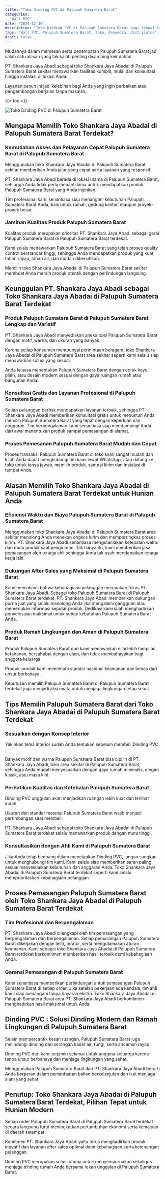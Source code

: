 ```yaml
---
title: "Toko Dinding PVC di Palupuh Sumatera Barat"
categories: 
- "Wall-PVC"
date: "2024-12-30"
description: "Toko Dinding PVC di Palupuh Sumatera Barat bagi tempat tinggal, office, serta gerai. Panel unggulan, variasi motif, warna modern, beserta layanan instalasi oleh tenaga ahli ahli serta jaminan resmi!|Layanan penyediaan Dinding PVC di Palupuh Sumatera Barat bagi keperluan rumah, perkantoran, atau gerai, beserta produk berkualitas dan penempatan oleh teknisi profesional dan garansi resmi.|Alternatif Dinding PVC di Palupuh Sumatera Barat yang andal bagi hunian, office, serta ritel, bersama produk unggulan dan pemasangan oleh tim berpengalaman serta jaminan resmi.|Penjualan Dinding PVC di Palupuh Sumatera Barat untuk hunian, perkantoran, serta toko, dengan material unggulan dan instalasi ditangani oleh tenaga ahli profesional, dilengkapi beserta garansi resmi.}"
tags: "Wall PVC, Palupuh Sumatera Barat, toko, Penyedia, distributor"
draft: false
---
```


Mudahnya dalam memesan serta penempatan Palupuh Sumatera Barat jadi salah satu alasan yang tak kalah penting disamping keindahan.

PT. Shankara Jaya Abadi sebagai toko Shankara Jaya Abadai di Palupuh Sumatera Barat sekitar menawarkan fasilitas komplit, mulai dari konsultasi hingga instalasi di lokasi Anda.

Layanan penuh ini jadi kelebihan bagi Anda yang ingin perbaikan atau pengembangan berjalan tanpa masalah.

{{< toc >}}

![Toko Dinding PVC di Palupuh Sumatera Barat](/images/Wall-PVC/Toko-Dinding-PVC-di-Palupuh-Sumatera-Barat.png)


## Mengapa Memilih Toko Shankara Jaya Abadai di Palupuh Sumatera Barat Terdekat?

### Kemudahan Akses dan Pelayanan Cepat Palupuh Sumatera Barat di Palupuh Sumatera Barat

Menggunakan toko Shankara Jaya Abadai di Palupuh Sumatera Barat sekitar memberikan Anda jalur yang cepat serta layanan yang responsif.

PT. Shankara Jaya Abadi berada di lokasi utama di Palupuh Sumatera Barat, sehingga Anda tidak perlu menanti lama untuk mendapatkan produk Palupuh Sumatera Barat yang Anda inginkan.

Tim profesional kami senantiasa siap menangani kebutuhan Palupuh Sumatera Barat Anda, baik untuk rumah, gedung kantor, maupun proyek-proyek besar.

### Jaminan Kualitas Produk Palupuh Sumatera Barat

Kualitas produk merupakan prioritas PT. Shankara Jaya Abadi sebagai gerai Palupuh Sumatera Barat di Palupuh Sumatera Barat terdekat.

Kami selalu menawarkan Palupuh Sumatera Barat yang telah proses quality control berstandar tinggi, sehingga Anda mendapatkan produk yang kuat, tahan rayap, tahan air, dan mudah dibersihkan.

Memilih toko Shankara Jaya Abadai di Palupuh Sumatera Barat sekitar membuat Anda meraih produk otentik dengan perlindungan langsung.

## Keunggulan PT. Shankara Jaya Abadi sebagai Toko Shankara Jaya Abadai di Palupuh Sumatera Barat Terdekat

### Produk Palupuh Sumatera Barat di Palupuh Sumatera Barat Lengkap dan Variatif

PT. Shankara Jaya Abadi menyediakan aneka opsi Palupuh Sumatera Barat dengan motif, warna, dan ukuran yang banyak.

Karena setiap konsumen mempunyai permintaan beragam, toko Shankara Jaya Abadai di Palupuh Sumatera Barat area sekitar seperti kami selalu siap menawarkan solusi yang sesuai.

Anda leluasa menentukan Palupuh Sumatera Barat dengan corak kayu, plain, atau desain modern sesuai dengan gaya ruangan rumah atau bangunan Anda.

### Konsultasi Gratis dan Layanan Profesional di Palupuh Sumatera Barat

Setiap pelanggan berhak mendapatkan layanan terbaik, sehingga PT. Shankara Jaya Abadi memberikan konsultasi gratis untuk menuntun Anda memilih Palupuh Sumatera Barat yang tepat dengan keperluan dan anggaran. Tim berpengalaman kami senantiasa siap mendampingi Anda dari awal menentukan produk sampai pemasangan di alamat.

### Proses Pemesanan Palupuh Sumatera Barat Mudah dan Cepat

Proses transaksi Palupuh Sumatera Barat di toko kami sangat mudah dan kilat. Anda dapat menghubungi tim kami lewat WhatsApp, atau datang ke toko untuk tanya jawab, memilih produk, sampai kirim dan instalasi di tempat Anda.

## Alasan Memilih Toko Shankara Jaya Abadai di Palupuh Sumatera Barat Terdekat untuk Hunian Anda

### Efisiensi Waktu dan Biaya Palupuh Sumatera Barat di Palupuh Sumatera Barat

Menggunakan toko Shankara Jaya Abadai di Palupuh Sumatera Barat area sekitar menolong Anda menekan ongkos kirim dan memperringkas proses kirim. PT. Shankara Jaya Abadi senantiasa mengutamakan ketepatan waktu dan mutu produk saat pengiriman. Tak hanya itu, kami memberikan jasa pemasangan oleh tenaga ahli sehingga Anda tak usah mendapatkan tenaga kerja lain.

### Dukungan After Sales yang Maksimal di Palupuh Sumatera Barat

Kami memahami bahwa kebahagiaan pelanggan merupakan fokus PT. Shankara Jaya Abadi. Sebagai toko Palupuh Sumatera Barat di Palupuh Sumatera Barat terdekat, PT. Shankara Jaya Abadi memberikan dukungan purna jual yang selalu menolong Anda jika mengalami gangguan atau memerlukan informasi seputar produk. Dedikasi kami ialah menghadirkan penyelesaian maksimal untuk setiap kebutuhan Palupuh Sumatera Barat Anda.

### Produk Ramah Lingkungan dan Aman di Palupuh Sumatera Barat

Produk Palupuh Sumatera Barat dari kami menawarkan nilai lebih tampilan, ketahanan, bersahabat dengan alam, dan tidak membahayakan bagi anggota keluarga.

Produk-produk kami memenuhi standar nasional keamanan dan bebas dari unsur berbahaya.

Keputusan memilih Palupuh Sumatera Barat di Palupuh Sumatera Barat terdekat juga menjadi aksi nyata untuk menjaga lingkungan tetap sehat.

## Tips Memilih Palupuh Sumatera Barat dari Toko Shankara Jaya Abadai di Palupuh Sumatera Barat Terdekat

### Sesuaikan dengan Konsep Interior 

Yakinkan tema interior sudah Anda tentukan sebelum membeli  Dinding PVC .

Banyak motif dan warna Palupuh Sumatera Barat bisa dipilih di PT. Shankara Jaya Abadi, toko area sekitar di Palupuh Sumatera Barat, sehingga Anda mudah menyesuaikan dengan gaya rumah minimalis, elegan klasik, atau masa kini.

### Perhatikan Kualitas dan Ketebalan Palupuh Sumatera Barat

 Dinding PVC  unggulan akan menjadikan ruangan lebih kuat dan terlihat indah.

Ukuran dan standar material Palupuh Sumatera Barat wajib menjadi pertimbangan saat membeli.

PT. Shankara Jaya Abadi sebagai toko Shankara Jaya Abadai di Palupuh Sumatera Barat terdekat selalu menawarkan produk dengan mutu tinggi.

### Konsultasikan dengan Ahli Kami di Palupuh Sumatera Barat

Jika Anda tetap bimbang dalam menetapkan Dinding PVC, jangan sungkan untuk menghubungi tim kami. Kami selalu siap memberikan saran paling sesuai menyesuaikan kebutuhan dan anggaran Anda. Toko Shankara Jaya Abadai di Palupuh Sumatera Barat terdekat seperti kami selalu memprioritaskan kebahagiaan pelanggan.

## Proses Pemasangan Palupuh Sumatera Barat oleh Toko Shankara Jaya Abadai di Palupuh Sumatera Barat Terdekat

### Tim Profesional dan Berpengalaman

PT. Shankara Jaya Abadi dilengkapi oleh tim pemasangan yang berpengalaman dan berpengalaman. Setiap pemasangan Palupuh Sumatera Barat dikerjakan dengan teliti, teratur, serta mengutamakan aturan keamanan. Kami sebagai toko Shankara Jaya Abadai di Palupuh Sumatera Barat terdekat berkomitmen memberikan hasil terbaik demi kebahagiaan Anda.

### Garansi Pemasangan di Palupuh Sumatera Barat

Kami senantiasa memberikan perlindungan untuk pemasangan Palupuh Sumatera Barat di setiap order. Jika setelah pekerjaan ada kendala, tim ahli kami siap menangani tanpa bayaran ekstra. Toko Shankara Jaya Abadai di Palupuh Sumatera Barat area PT. Shankara Jaya Abadi berkomitmen menghadirkan hasil maksimal untuk Anda.

##  Dinding PVC : Solusi Dinding Modern dan Ramah Lingkungan di Palupuh Sumatera Barat

Selain mempercantik kesan ruangan, Palupuh Sumatera Barat juga melindungi dinding dari serangan kadar air, fungi, serta ancaman rayap

 Dinding PVC  dari kami terjamin selamat untuk anggota keluarga karena tanpa unsur berbahaya dan menjaga lingkungan yang sehat.

Menggunakan Palupuh Sumatera Barat dari PT. Shankara Jaya Abadi berarti Anda berperan dalam pemanfaatan bahan berkelanjutan dan ikut menjaga alam yang sehat

## Penutup: Toko Shankara Jaya Abadai di Palupuh Sumatera Barat Terdekat, Pilihan Tepat untuk Hunian Modern

Setiap order Palupuh Sumatera Barat di Palupuh Sumatera Barat terdekat secara langsung turut meningkatkan pertumbuhan ekonomi serta kemajuan di daerah setempat.

Komitmen PT. Shankara Jaya Abadi yaitu terus menghadirkan produk inovatif dan layanan after sales optimal demi kebahagiaan serta ketenangan pelanggan.

 Dinding PVC  merupakan solusi utama untuk menyempurnakan sekaligus menjaga dinding rumah Anda bersama rekan unggulan di Palupuh Sumatera Barat.